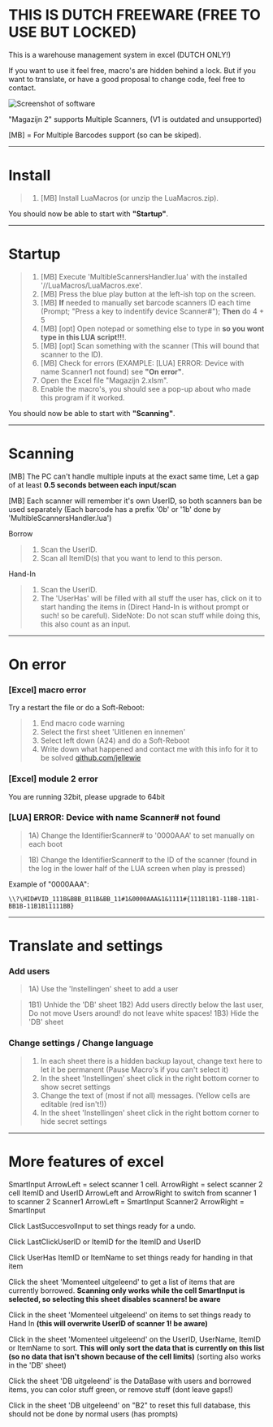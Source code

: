 # THIS IS DUTCH FREEWARE (FREE TO USE BUT LOCKED)
This is a warehouse management system in excel (DUTCH ONLY!)

If you want to use it feel free, macro's are hidden behind a lock. 
But if you want to translate, or have a good proposal to change code, feel free to contact.

![Screenshot of software](https://i.imgur.com/kO67IRf.png)

"Magazijn 2" supports Multiple Scanners, (V1 is outdated and unsupported)

[MB] = For Multiple Barcodes support (so can be skiped).

--------
# Install
> 1) [MB] Install LuaMacros (or unzip the LuaMacros.zip).

You should now be able to start with **"Startup"**.

--------
# Startup
> 1) [MB] Execute 'MultibleScannersHandler.lua' with the installed '//LuaMacros/LuaMacros.exe'.
> 2) [MB] Press the blue play button at the left-ish top on the screen.
> 3) [MB] **If** needed to manually set barcode scanners ID each time (Prompt; "Press a key to indentify device Scanner#"); **Then** do 4 + 5
> 4) [MB] [opt] Open notepad or something else to type in **so you wont type in this LUA script!!!**.
> 5) [MB] [opt] Scan something with the scanner (This will bound that scanner to the ID).
> 6) [MB] Check for errors (EXAMPLE: [LUA] ERROR: Device with name Scanner1 not found) see **"On error"**.
> 7) Open the Excel file "Magazijn 2.xlsm".
> 8) Enable the macro's, you should see a pop-up about who made this program if it worked.

You should now be able to start with **"Scanning"**.

--------	
# Scanning
[MB] The PC can't handle multiple inputs at the exact same time, Let a gap of at least **0.5 seconds between each input/scan**

[MB] Each scanner will remember it's own UserID, so both scanners ban be used separately (Each barcode has a prefix '0b' or '1b' done by 'MultibleScannersHandler.lua')

Borrow
> 1) Scan the UserID.
> 2) Scan all ItemID(s) that you want to lend to this person.

Hand-In
> 1) Scan the UserID.
> 2) The 'UserHas' will be filled with all stuff the user has, click on it to start handing the items in (Direct Hand-In is without prompt or such! so be careful). SideNote: Do not scan stuff while doing this, this also count as an input.

--------
# On error
### [Excel] macro error
Try a restart the file or do a Soft-Reboot:
> 1) End macro code warning
> 2) Select the first sheet 'Uitlenen en innemen'
> 3) Select left down (A24) and do a Soft-Reboot
> 4) Write down what happened and contact me with this info for it to be solved [github.com/jellewie](https://github.com/jellewie/Magazijn/issues) 

### [Excel] module 2 error
You are running 32bit, please upgrade to 64bit

### [LUA] ERROR: Device with name Scanner# not found
> 1A) Change the IdentifierScanner# to '0000AAA' to set manually on each boot

> 1B) Change the IdentifierScanner# to the ID of the scanner (found in the log in the lower half of the LUA screen when play is pressed)

Example of "0000AAA":

	\\?\HID#VID_111B&BBB_B11B&BB_11#1&0000AAA&1&1111#{111B11B1-11BB-11B1-BB1B-11B1B11111BB}
--------
# Translate and settings
### Add users
> 1A) Use the 'Instellingen' sheet to add a user

> 1B1) Unhide the 'DB' sheet
> 1B2) Add users directly below the last user, Do not move Users around! do not leave white spaces!
> 1B3) Hide the 'DB' sheet

### Change settings / Change language
> 1) In each sheet there is a hidden backup layout, change text here to let it be permanent (Pause Macro's if you can't select it)
> 2) In the sheet 'Instellingen' sheet click in the right bottom corner to show secret settings
> 3) Change the text of (most if not all) messages. (Yellow cells are editable (red isn't!))
> 4) In the sheet 'Instellingen' sheet click in the right bottom corner to hide secret settings
--------
# More features of excel
SmartInput ArrowLeft = select scanner 1 cell. ArrowRight = select scanner 2 cell
ItemID and UserID ArrowLeft and ArrowRight to switch from scanner 1 to scanner 2
Scanner1 ArrowLeft = SmartInput
Scanner2 ArrowRight = SmartInput

Click LastSuccesvolInput to set things ready for a undo.

Click LastClickUserID or ItemID for the ItemID and UserID

Click UserHas ItemID or ItemName to set things ready for handing in that item

Click the sheet 'Momenteel uitgeleend' to get a list of items that are currently borrowed. **Scanning only works while the cell SmartInput is selected, so selecting this sheet disables scanners! be aware**

Click in the sheet 'Momenteel uitgeleend' on items to set things ready to Hand In **(this will overwrite UserID of scanner 1! be aware)**

Click in the sheet 'Momenteel uitgeleend' on the UserID, UserName, ItemID or ItemName to sort. **This will only sort the data that is currently on this list (so no data that isn't shown because of the cell limits)** (sorting also works in the 'DB' sheet) 

Click the sheet 'DB uitgeleend' is the DataBase with users and borrowed items, you can color stuff green, or remove stuff (dont leave gaps!)

Click in the sheet 'DB uitgeleend' on "B2" to reset this full database, this should not be done by normal users (has prompts)
